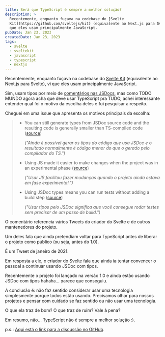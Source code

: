 ```yaml
---
title: Será que TypeScript é sempre a melhor solução?
description: >
  Recentemente, enquanto fuçava na codebase do [Svelte
  Kit](https://github.com/sveltejs/kit) (equivalente ao Next.js para Svelte), vi
  que eles usam principalmente JavaScript.
pubDate: Jan 23, 2023
createdDate: Jan 23, 2023
tags:
  - svelte
  - sveltekit
  - javascript
  - typescript
  - nextjs
---
```


Recentemente, enquanto fuçava na codebase do
[Svelte Kit](https://github.com/sveltejs/kit) (equivalente ao Next.js para
Svelte), vi que eles usam principalmente JavaScript.

Sim, usam tipos por meio de
[comentários nas JSDocs](https://github.com/sveltejs/kit/blob/1494ff8a16bfdfa6ce847b18fe048ed6664637e2/packages/kit/src/core/sync/sync.js),
mas como TODO MUNDO agora acha que deve usar TypeScript pra TUDO, achei
interessante entender qual foi o motivo da escolha deles e fui pesquisar a
respeito.

Cheguei em uma issue que apresenta os motivos principais da escolha:

> - You can still generate types from JSDoc source code and the resulting code
>   is generally smaller than TS-compiled code
>   ([source](https://twitter.com/Rich_Harris/status/1350436286948122625))
>
>   _("Ainda é possível gerar os tipos do código que usa JSDoc e o resultado
>   normalmente é código menor do que o gerado pelo compilador do TS.")_
>
> - Using JS made it easier to make changes when the project was in an
>   experimental phase
>   ([source](https://twitter.com/Rich_Harris/status/1487933546966753284))
>
>   _("Usar JS facilitou fazer mudanças quando o projeto ainda estava em fase
>   experimental.")_
>
> - Using JSDoc types means you can run tests without adding a build step
>   ([source](https://twitter.com/Rich_Harris/status/1440447529934417923))
>
>   _("Usar tipos pelo JSDoc significa que você consegue rodar testes sem
>   precisar de um passo de build.")_

O comentário referencia vários Tweets do criador do Svelte e de outros
mantenedores do projeto.

Um deles fala que ainda pretendiam voltar para TypeScript antes de liberar o
projeto como público (ou seja, antes do 1.0).

É um Tweet de janeiro de 2021.

Em resposta a ele, o criador do Svelte fala que ainda ia tentar convencer o
pessoal a continuar usando JSDoc com tipos.

Recentemente o projeto foi lançado na versão 1.0 e ainda estão usando JSDoc com
tipos hahaha... parece que conseguiu.

A conclusão é: não faz sentido considerar usar uma tecnologia simplesmente
porque todos estão usando. Precisamos olhar para nossos projetos e pensar com
cuidado se faz sentido ou não usar uma tecnologia.

O que ela traz de bom? O que traz de ruim? Vale à pena?

Em resumo, não... TypeScript não é sempre a melhor solução :).

p.s.:
[Aqui está o link para a discussão no GitHub](https://github.com/sveltejs/kit/discussions/4429).
